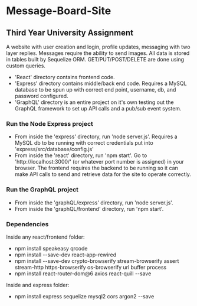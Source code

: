 # Message-Board-Site
## Third Year University Assignment

A website with user creation and login, profile updates, messaging with two layer replies. Messages require the ability to send images. All data is stored in tables built by Sequelize ORM. GET/PUT/POST/DELETE are done using custom queries.

- 'React' directory contains frontend code.
- 'Express' directory contains middle/back end code. Requires a MySQL database to be spun up with correct end point, username, db, and password configured.
- 'GraphQL' directory is an entire project on it's own testing out the GraphQL framework to set up API calls and a pub/sub event system.

### Run the Node Express project
- From inside the 'express' directory, run 'node server.js'. Requires a MySQL db to be running with correct credentials put into 'express/src/database/config.js'
- From inside the 'react' directory, run 'npm start'. Go to 'http://localhost:3000/' (or whatever port number is assigned) in your browser. The frontend requires the backend to be running so it can make API calls to send and retrieve data for the site to operate correctly.

### Run the GraphQL project
- From inside the 'graphQL/express' directory, run 'node server.js'.
- From inside the 'graphQL/frontend' directory, run 'npm start'.

### Dependencies
Inside any react/frontend folder:
- npm install speakeasy qrcode
- npm install --save-dev react-app-rewired   
- npm install --save-dev crypto-browserify stream-browserify assert stream-http https-browserify os-browserify url buffer process
- npm install react-router-dom@6 axios react-quill --save 

Inside and express folder:
- npm install express sequelize mysql2 cors argon2 --save 
